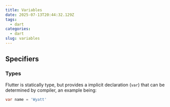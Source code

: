 ```yaml
---
title: Variables
date: 2025-07-13T20:44:32.129Z
tags:
  - dart
categories:
  - dart
slug: variables
---
```


## Specifiers

### Types

Flutter is statically type, but provides a implicit declaration (`var`) that can be determined by compiler, an example being:

```dart
var name = 'Wyatt'
```
